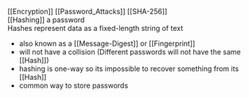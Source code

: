 [[Encryption]]
[[Password_Attacks]]
[[SHA-256]]
\
[[Hashing]] a password
\
Hashes represent data as a fixed-length string of text
- also known as a [[Message-Digest]] or [[Fingerprint]]
- will not have a collision (Different passwords will not have the same [[Hash]])
- hashing is one-way so its impossible to recover something from its [[Hash]]
- common way to store passwords
